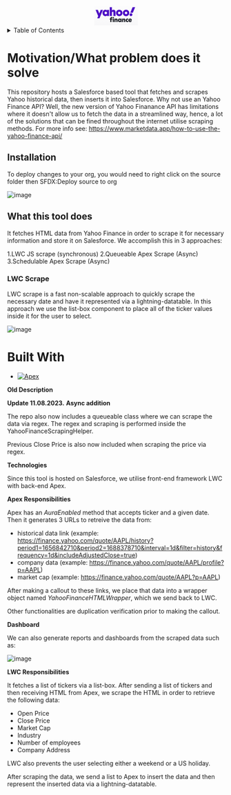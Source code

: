
<!-- PROJECT LOGO -->
<br />
<div align="center">
  <a href="https://github.com/othneildrew/Best-README-Template">
    <img src="images/logo.png" alt="Logo" width="101" height="46">
  </a>
</div>

<!-- TABLE OF CONTENTS -->
<details>
  <summary>Table of Contents</summary>
  <ol>
    <li>
      <a href="#about-the-project">About The Project</a>
      <ul>
        <li><a href="#built-with">Built With</a></li>
      </ul>
    </li>
    <li>
      <a href="#what-problem-does-it-solve">What problem does it solve</a>
      <ul>
        <li><a href="#installation">Installation</a></li>
        <li><a href="#what-this-tool-does">What this tool does</a></li>
      </ul>
    </li>
    <li><a href="#usage">Usage</a></li>
    <li><a href="#contact">Contact</a></li>
  </ol>
</details>

# Motivation/What problem does it solve

This repository hosts a Salesforce based tool that fetches and scrapes Yahoo historical data, then inserts it into Salesforce. Why not use an Yahoo Finance API? Well, the new version of Yahoo Finanance API has limitations where it doesn't allow us to fetch the data in a streamlined way, hence, a lot of the solutions that can be fined throughout the internet utilise scraping methods. For more info see: https://www.marketdata.app/how-to-use-the-yahoo-finance-api/


## Installation

To deploy changes to your org, you would need to right click on the source folder then SFDX:Deploy source to org

![image](https://github.com/JIgnjatic/lwc-scraping/assets/81022305/18b4a95f-4054-4fe8-9815-8eb77d350733)


## What this tool does

It fetches HTML data from Yahoo Finance in order to scrape it for necessary information and store it on Salesforce. We accomplish this in 3 approaches:

1.LWC JS scrape (synchronous) 
2.Queueable Apex Scrape (Async)
3.Schedulable Apex Scrape (Async)


### LWC Scrape

LWC scrape is a fast non-scalable approach to quickly scrape the necessary date and have it represented via a lightning-datatable. 
In this approach we use the list-box component to place all of the ticker values inside it for the user to select. 

![image](https://github.com/JIgnjatic/yahoo-lwc-scraping/assets/81022305/0a04abfe-b146-4101-a29c-55373538e879)




# Built With


* [![Apex][Apex]][Apex-url]







[Apex]: https://avatars.githubusercontent.com/u/453694?s=200&v=4
[Apex-url]: https://developer.salesforce.com/docs/atlas.en-us.apexcode.meta/apexcode/apex_intro_what_is_apex.html









**Old Description**

**Update 11.08.2023.**
**Async addition**

The repo also now includes a queueable class where we can scrape the data via regex. The regex and scraping is performed inside the YahooFinanceScrapingHelper.

Previous Close Price is also now included when scraping the price via regex.

**Technologies**

Since this tool is hosted on Salesforce, we utilise front-end framework LWC with back-end Apex. 

**Apex Responsibilities**

Apex has an _AuraEnabled_ method that accepts ticker and a given date. Then it generates 3 URLs to retreive the data from:
- historical data link (example: https://finance.yahoo.com/quote/AAPL/history?period1=1656842710&period2=1688378710&interval=1d&filter=history&frequency=1d&includeAdjustedClose=true)
- company data (example: https://finance.yahoo.com/quote/AAPL/profile?p=AAPL)
- market cap (example: https://finance.yahoo.com/quote/AAPL?p=AAPL)

After making a callout to these links, we place that data into a wrapper object named _YahooFinanceHTMLWrapper_, which we send back to LWC.

Other functionalities are duplication verification prior to making the callout.


**Dashboard**

We can also generate reports and dashboards from the scraped data such as:

<img width="964" alt="image" src="https://github.com/JIgnjatic/yahoo-lwc-scraping/assets/81022305/018898c1-3508-4a36-9be3-72af1acdb3c5">



**LWC Responsibilities**

It fetches a list of tickers via a list-box. After sending a list of tickers and then receiving HTML from Apex, we scrape the HTML in order to retrieve the following data:
- Open Price
- Close Price
- Market Cap
- Industry
- Number of employees
- Company Address

LWC also prevents the user selecting either a weekend or a US holiday.

After scraping the data, we send a list to Apex to insert the data and then represent the inserted data via a lightning-datatable.
